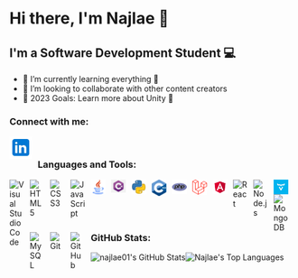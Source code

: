 # Hi there, I'm Najlae 👋 

## I'm a Software Development Student 💻

- 🌱 I’m currently learning everything 🤣
- 👯 I’m looking to collaborate with other content creators
- 🥅 2023 Goals: Learn more about Unity 🎲

### Connect with me:

[<img align="left" alt="LinkedIn" width="40px" src="./img/linkedin.svg" style="padding-right:10px;" />](https://linkedin.com/in/najlae-abarghache)
&nbsp;&nbsp;

### Languages and Tools:

<img align="left" alt="Visual Studio Code" width="26px" src="https://cdn.jsdelivr.net/gh/devicons/devicon/icons/vscode/vscode-original.svg" style="padding-right:10px;" />
<img align="left" alt="HTML5" width="26px" src="https://cdn.jsdelivr.net/gh/devicons/devicon/icons/html5/html5-original.svg" style="padding-right:10px;" />
<img align="left" alt="CSS3" width="26px" src="https://cdn.jsdelivr.net/gh/devicons/devicon/icons/css3/css3-original.svg" style="padding-right:10px;" />
<img align="left" alt="JavaScript" width="26px" src="https://cdn.jsdelivr.net/gh/devicons/devicon/icons/javascript/javascript-original.svg" style="padding-right:10px;" />
<img align="left" alt="Java" width="26px" src="./img/java.png" style="padding-right:10px;" />
<img align="left" alt="C sharp" width="26px" src="./img/c-sharp.png" style="padding-right:10px;" />
<img align="left" alt="Python" width="26px" src="./img/python.webp" style="padding-right:10px;" />
<img align="left" alt="C++" width="26px" src="./img/cpp.png" style="padding-right:10px;" />
<img align="left" alt="Php" width="26px" src="./img/php.png" style="padding-right:10px;" />
<img align="left" alt="Laravel" width="26px" src="./img/laravel.png" style="padding-right:10px;" />
<img align="left" alt="Angular" width="26px" src="./img/angular.png" style="padding-right:10px;" />
<img align="left" alt="React" width="26px" src="https://cdn.jsdelivr.net/gh/devicons/devicon/icons/react/react-original.svg" style="padding-right:10px;" />
<img align="left" alt="Node.js" width="26px" src="https://cdn.jsdelivr.net/gh/devicons/devicon/icons/nodejs/nodejs-original.svg" style="padding-right:10px;" />
<img align="left" alt="Vaadin" width="26px" src="./img/vaadin.jpg" style="padding-right:10px;" />
<img align="left" alt="MongoDB" width="26px" src="https://cdn.jsdelivr.net/gh/devicons/devicon/icons/mongodb/mongodb-original.svg" style="padding-right:10px;" />
<img align="left" alt="MySQL" width="26px" src="https://cdn.jsdelivr.net/gh/devicons/devicon/icons/mysql/mysql-original.svg" style="padding-right:10px;" />
<img align="left" alt="Git" width="26px" src="https://cdn.jsdelivr.net/gh/devicons/devicon/icons/git/git-original.svg" style="padding-right:10px;" />
<img align="left" alt="GitHub" width="26px" src="https://user-images.githubusercontent.com/3369400/139447912-e0f43f33-6d9f-45f8-be46-2df5bbc91289.png" style="padding-right:10px;" />

<br/>
<br/>

### GitHub Stats:

<img align="left" alt="najlae01's GitHub Stats" src="https://github-readme-stats.vercel.app/api?username=najlae01&show_icons=true&hide_border=false&title_color=ff652f&icon_color=FFE400&bg_color=09131B&text_color=ffffff&border_color=0c1a25" />

<img  display="block" src="https://github-readme-stats.vercel.app/api/top-langs/?username=najlae01&layout=compact&theme=dark&bg_color=0A0A0A" alt="Najlae's Top Languages"/>
